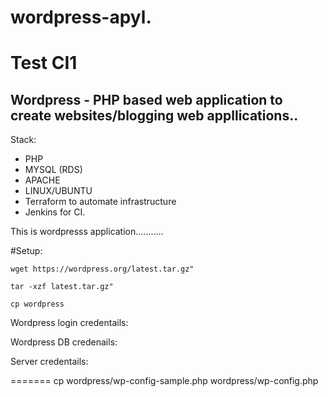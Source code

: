 # wordpress-apyl.
# Test CI1

## Wordpress - PHP based web application to create websites/blogging web appllications..


Stack:

* PHP
* MYSQL (RDS)
* APACHE
* LINUX/UBUNTU
* Terraform to automate infrastructure
* Jenkins for CI.

This is wordpresss application...........


#Setup:

```
wget https://wordpress.org/latest.tar.gz"
```
```
tar -xzf latest.tar.gz"
```

```
cp wordpress
```

Wordpress login credentails:


Wordpress DB credenails:


Server credentails:

=======
cp wordpress/wp-config-sample.php wordpress/wp-config.php
```

```
```
